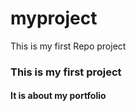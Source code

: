# myproject
This is my first Repo project
<h3>This is my first project 
<h4>It is about my portfolio 
